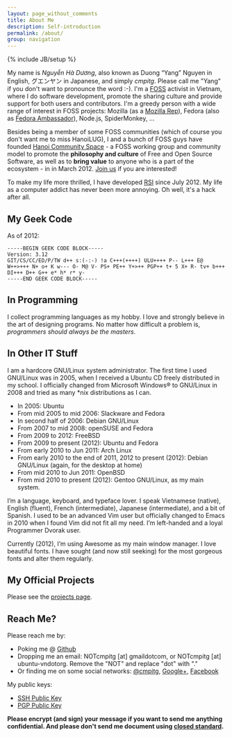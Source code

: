 ```yaml
---
layout: page_without_comments
title: About Me
description: Self-introduction
permalink: /about/
group: navigation
---
```

{% include JB/setup %}


My name is *Nguyễn Hà Dương*, also known as Duong “Yang” Nguyen in English, グエンヤン in Japanese, and simply *cmpitg*. Please call me "Yang" if you don't want to pronounce the word :-). I'm a [FOSS](http://en.wikipedia.org/wiki/Free_and_Open_Source_Software) activist in Vietnam, where I do software development, promote the sharing culture and provide support for both users and contributors. I'm a greedy person with a wide range of interest in FOSS projects: Mozilla (as a [Mozilla Rep](https://wiki.mozilla.org/User:Cmpitg)), Fedora (also as [Fedora Ambassador](https://fedoraproject.org/wiki/User:Cmpitg)), Node.js, SpiderMonkey, ...

Besides being a member of some FOSS communities (which of course you don't want me to miss HanoiLUG), I and a bunch of FOSS guys have founded [Hanoi Community Space](http://khonggiancongdong.org) - a FOSS working group and community model to promote the **philosophy and culture** of Free and Open Source Software, as well as to **bring value** to anyone who is a part of the ecosystem - in in March 2012. [Join us](https://groups.google.com/group/khonggian-congdong) if you are interested!

To make my life more thrilled, I have developed [RSI](http://en.wikipedia.org/wiki/Repetitive_strain_injury) since July 2012. My life as a computer addict has never been more annoying. Oh well, it's a hack after all.

<!--

My name is *Nguyễn Hà Dương*, also known as Duong “Yang” Nguyen in English, グエンヤン in Japanese, and simply *cmpitg*. I have been working as a freelancer since 2006. I also worked for several companies in the past (all of them were not open source) and now happily reside in [iWay](http://iwayvietnam.com). I am a member of HanoiLUG (Hanoi Linux User Group), Ubuntu-VN, OLPC Vietnam. My main contributor lies in Mozilla and Fedora projects. I have been a [Fedora Ambassador](https://fedoraproject.org/wiki/User:Cmpitg) and [Mozilla Rep](https://wiki.mozilla.org/User:Cmpitg) since 2012.

-->

## My Geek Code

As of 2012:

    -----BEGIN GEEK CODE BLOCK-----
    Version: 3.12
    GIT/CS/CC/ED/P/TW d++ s:(-:-) !a C+++(++++) ULU++++ P-- L+++ E@
    W++>+++ N+ o+ K w--- O- M@ V- PS+ PE++ Y+>++ PGP++ t+ 5 X+ R- tv+ b+++
    DI+++ D++ G++ e* h* r* y-
    -----END GEEK CODE BLOCK-----

## In Programming

I collect programming languages as my hobby. I love and strongly believe in the art of designing programs. No matter how difficult a problem is, *programmers should always be the masters*.

## In Other IT Stuff

I am a hardcore GNU/Linux system administrator. The first time I used GNU/Linux was in 2005, when I received a Ubuntu CD freely distributed in my school. I officially changed from Microsoft Windows® to GNU/Linux in 2008 and tried as many \*nix distributions as I can.

- In 2005: Ubuntu
- From mid 2005 to mid 2006: Slackware and Fedora
- In second half of 2006: Debian GNU/Linux
- From 2007 to mid 2008: openSUSE and Fedora
- From 2009 to 2012: FreeBSD
- From 2009 to present (2012): Ubuntu and Fedora
- From early 2010 to Jun 2011: Arch Linux
- From early 2010 to the end of 2011, 2012 to present (2012): Debian GNU/Linux (again, for the desktop at home)
- From mid 2010 to Jun 2011: OpenBSD
- From mid 2010 to present (2012): Gentoo GNU/Linux, as my main system.

I’m a language, keyboard, and typeface lover. I speak Vietnamese (native), English (fluent), French (intermediate), Japanese (intermediate), and a bit of Spanish. I used to be an advanced Vim user but officially changed to Emacs in 2010 when I found Vim did not fit all my need. I’m left-handed and a loyal Programmer Dvorak user.

Currently (2012), I’m using Awesome as my main window manager. I love beautiful fonts. I have sought (and now still seeking) for the most gorgeous fonts and alter them regularly.

<!--

Recommended Programming Languages

    Wildly encouraged: Clojure, Haskell, Ruby, Go-lang, Shen (immature). Suitable for virtually everything, from general-purpose tasks to domain-specific tasks.
    Strongly encouraged:
        For scripting: newLISP, Python, Shen.
        General-purpose: Smalltalk, Qi, Ruby, Python, Shen.
        For concurrent programming: Erlang, Scala, Clojure, newLISP.
        Lightweight and fast: newLISP, Lua.
        For Embedded systems: Lua.
        Network-related: JavaScript, Clojure, Scala, newLISP.
        Good asbtraction: JavaScript, Scala, Lua, Qi, Shen, Prolog.
    Encouraged: Scheme, Awk, Objective-C, Common Lisp.
    Discouraged: PHP, Visual Basic.
    Strongly discouraged:
        Verbose, noisy, dangerous, encouraging bad programming practices: C++, Java, Perl, SQL.
        Slow: Java, Perl, SQL.
        Confusing and stupidly designed: Java, Perl, C++, Common Lisp.
    Exceptions (both encouraged and discouraged): C, Assembly, Common Lisp.
    Notes:
        The worst features of newLISP, in my opinion, are the overuse of global symbols (namedly context, passed by reference), and lack of hashtable-like local data structure. I have written a quick-and-dirty dictionary/map/hashtable implementation for personal use at github.
        Racket is very noisy, especially when writing large programs.
        Python does not force programmers to do things conventionally. Its standardization process is inconsistent.
        Smalltalk and Ruby are very clear, declarative, and have best programming practices in the world. However, they are relatively slow compared to other general-purpose languages.
        Smalltalk’s documentation is very poor and not well-maintained, except for some basic books. (Check out Pharo by example)
        Been in documentation hell? Try Racket, Haskell, newLISP, Python!
        The ANSI Common Lisp standard is huge, overcomplicated, noisy, unconventional, inconsistent and really confusing. Common Lisp makes programmers slaves! However, it features many of the best programming paradigms, see Paul Graham’s Revenge of the Nerds.

-->

## My Official Projects

Please see the [projects page](/projects/).

## Reach Me?

Please reach me by:

- Poking me @ [Github](https://www.github.com/CMPITG)
- Dropping me an email: NOTcmpitg [at] gmaildotcom, or NOTcmpitg [at] ubuntu-vndotorg. Remove the "NOT" and replace "dot" with "."
- Or finding me on some social networks: [@cmpitg](http://twitter.com/#!/cmpitg), [Google+](https://plus.google.com/#118060248339095886143/about), [Facebook](https://www.facebook.com/cmpitg)

My public keys:

* [SSH Public Key](/ssh.public.key.txt)
* [PGP Public Key](/public.key.txt)

**Please encrypt (and sign) your message if you want to send me anything confidential.  And please don't send me document using [closed standard](http://www.gnu.org/philosophy/no-word-attachments.html).**

